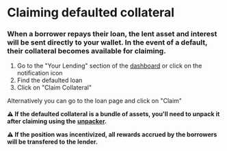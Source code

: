 # Claiming defaulted collateral

### When a borrower repays their loan, the lent asset and interest will be sent directly to your wallet. In the event of a default, their collateral becomes available for claiming.

1. Go to the "Your Lending" section of the [dashboard](https://app.pwn.xyz/#/dashboard/) or click on the notification icon
2. Find the defaulted loan
3. Click on "Claim Collateral"

Alternatively you can go to the loan page and click on "Claim"

**⚠️ If the defaulted collateral is a bundle of assets, you'll need to unpack it after claiming using the** [**unpacker**](https://app.pwn.xyz/#/token-bundler/unpack-bundle/choose-bundle)**.**  &#x20;

**⚠️ If the position was incentivized, all rewards accrued by the borrowers will be transfered to the lender.**  &#x20;

